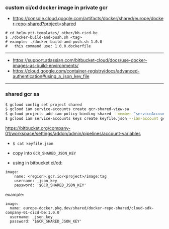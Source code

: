 ### custom ci/cd docker image in private gcr 

- https://console.cloud.google.com/artifacts/docker/shared/europe/docker-repo-shared?project=shared
```
# cd helm-ytt-templates/_other/bb-cicd-be
$ ./docker-build-and-push.sh <tag>
# example: ./docker-build-and-push.sh 1.0.0
#   this command use: 1.0.0.dockerfile

```
---
- https://support.atlassian.com/bitbucket-cloud/docs/use-docker-images-as-build-environments/
- https://cloud.google.com/container-registry/docs/advanced-authentication#using_a_json_key_file
---
### shared gcr sa
```bash
$ gcloud config set project shared
$ gcloud iam service-accounts create gcr-shared-view-sa
$ gcloud projects add-iam-policy-binding shared --member "serviceAccount:gcr-shared-view-sa@shared.iam.gserviceaccount.com" --role "roles/storage.objectViewer"
$ gcloud iam service-accounts keys create keyfile.json --iam-account gcr-shared-view-sa@shared.iam.gserviceaccount.com
```
https://bitbucket.org/company-01/workspace/settings/addon/admin/pipelines/account-variables

- `$ cat keyfile.json` 
- copy into `GCR_SHARED_JSON_KEY` 

- using in bitbucket ci/cd:

```
image:
    name: <region>.gcr.io/<project>/image:tag
    username: _json_key
    password: '$GCR_SHARED_JSON_KEY'

```
example:

```agsl
image:
  name: europe-docker.pkg.dev/shared/docker-repo-shared/cloud-sdk-company-01-cicd-be:1.0.0
  username: _json_key
  password: '$GCR_SHARED_JSON_KEY'
```
